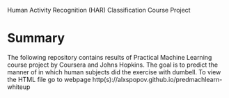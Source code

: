 Human Activity Recognition (HAR) Classification Course Project

# Summary
The following repository contains results of Practical Machine Learning
course project by Coursera and Johns Hopkins. The goal is to predict
the manner of in which human subjects did the exercise with dumbell.
To view the HTML file go to webpage http(s)://alxspopov.github.io/predmachlearn-whiteup
